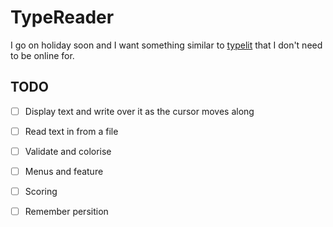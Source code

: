 # TypeReader

I go on holiday soon and I want something similar to [typelit](https://www.typelit.io/typing-console/The_Wizard_of_Oz/0/23) that I don't need to be online for.

## TODO

- [ ] Display text and write over it as the cursor moves along
- [ ] Read text in from a file
- [ ] Validate and colorise
- [ ] Menus and feature
- [ ] Scoring 
- [ ] Remember persition

